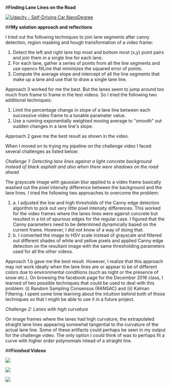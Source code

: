 #**Finding Lane Lines on the Road** 

[![Udacity - Self-Driving Car NanoDegree](https://s3.amazonaws.com/udacity-sdc/github/shield-carnd.svg)](http://www.udacity.com/drive)

##**My solution approach and reflections**

I tried out the following techniques to join lane segments after canny detection, region masking and hough transformation of a video frame:

1. Detect the left and right lane top most and bottom most (x,y) point pairs and join them in a single line for each lane.
2. For each lane, gather a series of points from all the line segments and use opencv fitLine that minimizes the squared error of points.
3. Compute the average slope and intercept of all the line segments that make up a lane and use that to draw a single lane line.

Approach 3 worked for me the best. But the lanes seem to jump around too much from frame to frame in the test videos. So I tried the following two additional techniques:

1. Limit the percentage change in slope of a lane line between each successive video frame to a tunable paramater value.
2. Use a running exponentially weighted moving average to "smooth" out sudden changes in a lane line's slope.

Approach 2 gave me the best result as shown in the video.

When I moved on to trying my pipeline on the challenge video I faced several challenges as listed below:

*Challenge 1: Detecting lane lines against a light concrete background instead of black asphalt and also when there were shadows on the road ahead*

The grayscale image with gaussian blur applied to a video frame basically washed out the pixel intensity difference between the background and the lane lines. I tried the following two approaches to overcome the problem:

1. a. I adjusted the low and high thresholds of the Canny edge detection algorithm to pick out very little pixel intensity differences. This worked for the video frames where the lanes lines were against concrete but resulted in a lot of spurious edges for the regular case. I figured that the Canny parameters need to be determined dynamically based on the current frame. However, I did not know of a way of doing that.
1. b. I converted the image to HSV scale instead of grayscale and filtered out different shades of white and yellow pixels and applied Canny edge detection on the resultant image with the same thresholding parameters used for all the other videos.

Approach 1.b gave me the best result. However, I realize that this approach may not work ideally when the lane lines are or appear to be of different colors due to environmental conditions (such as night or the presence of snow etc.). On browsing the facebook page for the December 2016 class, I learned of two possible techniques that could be used to deal with this problem: (i) Random Sampling Consensus (RANSAC) and (ii) Kalman Filtering. I spent some time learning about the intuition behind both of those techniques so that I might be able to use it in a future project.

*Challenge 2: Lanes with high curvature*

On image frames where the lanes had high curvature, the extrapolated straight lane lines appearing somewhat tangential to the curvature of the actual lane line. Some of these artifacts could perhaps be seen in my output for the challenge video. The only option I could think of was to perhaps fit a curve with higher order polynomials intead of a straight line.

##**Finished Videos**

![](https://github.com/mukilk7/CarND-LaneLines-P1/raw/master/finished/p1_white.gif)

![](https://github.com/mukilk7/CarND-LaneLines-P1/raw/master/finished/p1_yellow.gif)

![](https://github.com/mukilk7/CarND-LaneLines-P1/raw/master/finished/p1_challenge.gif)

